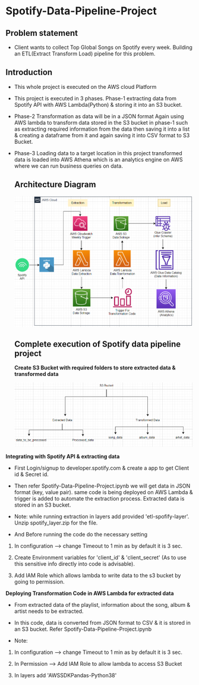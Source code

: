 # Spotify-Data-Pipeline-Project
 
## Problem statement 
- Client wants to collect Top Global Songs on Spotify every week. Building an ETL(Extract Transform Load) pipeline for this problem.

## Introduction

- This whole project is executed on the AWS cloud Platform
  
- This project is executed in 3 phases. Phase-1 extracting data from Spotify API with AWS Lambda(Python) & storing it into an S3 bucket.
  
- Phase-2 Transformation as data will be in a JSON format Again using AWS lambda to transform data stored in the S3 bucket in phase-1 such as extracting required information from the data then saving it into a list & creating a dataframe from it and again saving it into CSV format to S3 Bucket.

- Phase-3 Loading data to a target location in this project transformed data is loaded into AWS Athena which is an analytics engine on AWS where we can run business queries on data.
  

  ## Architecture Diagram 

  ![This is architecture](https://github.com/VighneshKharge/Spotify-Data-Pipline-Project/blob/main/Architecture.png)

  ## Complete execution of Spotify data pipeline project

  **Create S3 Bucket with required folders to store extracted data & transformed data**

  ![S3 Buckets](https://github.com/VighneshKharge/Spotify-Data-Pipline-Project/blob/main/S3%20Folders.png)

  

 **Integrating with Spotify API & extracting data**
  - First Login/signup to developer.spotify.com & create a app to get Client id & Secret id.
  - Then refer Spotify-Data-Pipeline-Project.ipynb we will get data in JSON format (key, value pair). same code is being deployed on AWS Lambda & trigger is added to automate the extraction process. Extracted data is stored in an S3 bucket.
 
 - Note: while running extraction in layers add provided 'etl-spofify-layer'. Unzip spotify_layer.zip for the file.

 - And Before running the code do the necessary setting
1. In configuration --> change Timeout to 1 min as by default it is 3 sec.
2. Create Environment variables for 'client_id' & 'client_secret'
      (As to use this sensitive info directly into code is advisable).

3. Add IAM Role which allows lambda to write data to the s3 bucket by going to permission.

    
   

 **Deploying Transformation Code in AWS Lambda for extracted data**

 - From extracted data of the playlist, information about the song, album & artist needs to be extracted.

 - In this code, data is converted from JSON format to CSV & it is stored in an S3 bucket. Refer Spotify-Data-Pipeline-Project.ipynb

 - Note:
  1. In configuration --> change Timeout to 1 min as by default it is 3 sec.
  2. In Permission --> Add IAM Role to allow lambda to access S3 Bucket

  3. In layers add  'AWSSDKPandas-Python38'
 

 

 
 
   
    
  

  
